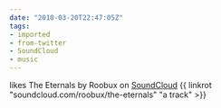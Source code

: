 ```yaml
---
date: "2010-03-20T22:47:05Z"
tags:
- imported
- from-twitter
- SoundCloud
- music
---
```

likes The Eternals by Roobux on [SoundCloud](/tags/SoundCloud) {{ linkrot "soundcloud.com/roobux/the-eternals" "a track" >}}
